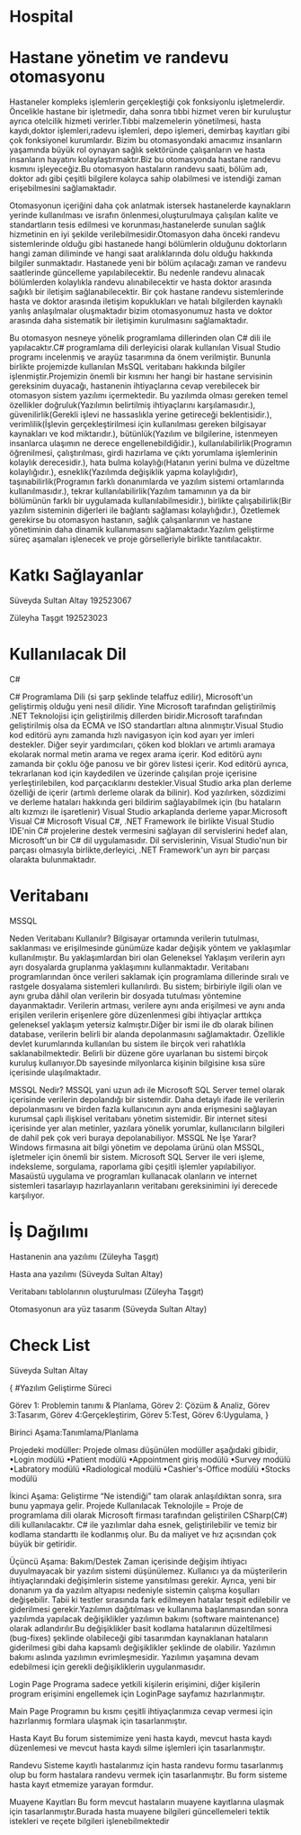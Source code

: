 # Hospital
# Hastane yönetim ve randevu otomasyonu
Hastaneler kompleks işlemlerin gerçekleştiği çok fonksiyonlu işletmelerdir. Öncelikle hastane bir işletmedir, daha sonra tıbbi hizmet veren bir kuruluştur ayrıca otelcilik hizmeti verirler.Tıbbi malzemelerin yönetilmesi, hasta kaydı,doktor işlemleri,radevu işlemleri, depo işlemeri, demirbaş kayıtları gibi çok fonksiyonel kurumlardır. Bizim bu otomasyondaki amacımız insanların yaşamında büyük rol oynayan sağlık sektöründe çalışanların ve hasta insanların hayatını kolaylaştırmaktır.Biz bu otomasyonda hastane randevu kısmını işleyeceğiz.Bu otomasyon hastaların randevu saati, bölüm adı, doktor adı gibi çeşitli bilgilere kolayca sahip olabilmesi ve istendiği zaman erişebilmesini sağlamaktadır.

Otomasyonun içeriğini daha çok anlatmak istersek hastanelerde kaynakların yerinde kullanılması ve israfın önlenmesi,oluşturulmaya çalışılan kalite ve standartların tesis edilmesi ve korunması,hastanelerde sunulan sağlık hizmetinin en iyi şekilde verilebilmesidir.Otomasyon daha önceki randevu sistemlerinde olduğu gibi hastanede hangi bölümlerin olduğunu doktorların hangi zaman diliminde ve hangi saat aralıklarında dolu olduğu hakkında bilgiler sunmaktadır. Hastanede yeni bir bölüm açılacağı zaman ve randevu saatlerinde güncelleme yapılabilecektir. Bu nedenle randevu alınacak bölümlerden kolaylıkla randevu alınabilecektir ve hasta doktor arasında sağıklı bir iletişim sağlanabilecektir. Bir çok hastane randevu sistemlerinde hasta ve doktor arasında iletişim kopuklukları ve hatalı bilgilerden kaynaklı yanlış anlaşılmalar oluşmaktadır bizim otomasyonumuz hasta ve doktor arasında daha sistematik bir iletişimin kurulmasını sağlamaktadır. 


Bu otomasyon nesneye yönelik programlama dillerinden olan C# dili ile yapılacaktır.C# programlama dili derleyicisi olarak kullanılan Visual Studio programı incelenmiş ve arayüz tasarımına da önem verilmiştir. Bununla birlikte projemizde kullanılan MsSQL veritabanı hakkında bilgiler işlenmiştir.Projemizin önemli bir kısmını her hangi bir hastane servisinin gereksinim duyacağı, hastanenin ihtiyaçlarına cevap verebilecek bir otomasyon sistem yazılımı içermektedir. Bu yazılımda olması gereken temel özellikler doğruluk(Yazılımın belirtilmiş ihtiyaçlarını karşılamasıdır.), güvenilirlik(Gerekli işlevi ne hassaslıkla yerine getireceği beklentisidir.), verimlilik(İşlevin gerçekleştirilmesi için kullanılması gereken bilgisayar kaynakları ve kod miktarıdır.), bütünlük(Yazılım ve bilgilerine, istenmeyen insanlarca ulaşımın ne derece engellenebildiğidir.), kullanılabilirlik(Programın öğrenilmesi, çalıştırılması, girdi hazırlama ve çıktı yorumlama işlemlerinin kolaylık derecesidir.), hata bulma kolaylığı(Hatanın yerini bulma ve düzeltme kolaylığıdır.), esneklik(Yazılımda değişiklik yapma kolaylığıdır), taşınabilirlik(Programın farklı donanımlarda ve yazılım sistemi ortamlarında kullanılmasıdır.), tekrar kullanılabilirlik(Yazılım tamamının ya da bir bölümünün farklı bir uygulamada kullanılabilmesidir.), birlikte çalışabilirlik(Bir yazılım sisteminin diğerleri ile bağlantı sağlaması kolaylığıdır.), Özetlemek gerekirse bu otomasyon hastanın, sağlık çalışanlarının ve hastane yönetiminin daha dinamik kullanımasını sağlamaktadır.Yazılım geliştirme süreç aşamaları işlenecek ve proje görselleriyle birlikte tanıtılacaktır.




# Katkı Sağlayanlar

Süveyda Sultan Altay 192523067

Züleyha Taşgıt 192523023


# Kullanılacak Dil

C#


C# Programlama Dili (si şarp şeklinde telaffuz edilir), Microsoft'un geliştirmiş olduğu yeni nesil dilidir. Yine Microsoft tarafından geliştirilmiş .NET Teknolojisi için geliştirilmiş dillerden biridir.Microsoft tarafından geliştirilmiş olsa da ECMA ve ISO standartları altına alınmıştır.Visual Studio kod editörü aynı zamanda hızlı navigasyon için kod ayarı yer imleri destekler. Diğer seyir yardımcıları, çöken kod blokları ve artımlı aramaya ekolarak normal metin arama ve regex arama içerir. Kod editörü aynı zamanda bir çoklu öğe panosu ve bir görev listesi içerir. Kod editörü ayrıca, tekrarlanan kod için kaydedilen ve üzerinde çalışılan proje içerisine yerleştirilebilen, kod parçacıklarını destekler.Visual Studio arka plan derleme özelliği de içerir (artımlı derleme olarak da bilinir). Kod yazılırken, sözdizimi ve derleme hataları hakkında geri bildirim sağlayabilmek için (bu hataların altı kızmızı ile işaretlenir) Visual Studio arkaplanda derleme yapar.Microsoft Visual C#
Microsoft Visual C#, .NET Framework ile birlikte Visual Studio IDE'nin C# projelerine destek vermesini sağlayan dil servislerini hedef alan, Microsoft'un bir C#
dil uygulamasıdır. Dil servislerinin, Visual Studio'nun bir parçası olmasıyla birlikte,derleyici, .NET Framework'un ayrı bir parçası olarakta bulunmaktadır.



# Veritabanı
 
 MSSQL 
  
Neden Veritabanı Kullanılır?
Bilgisayar ortamında verilerin tutulması, saklanması ve erişilmesinde günümüze kadar değişik yöntem ve yaklaşımlar kullanılmıştır. Bu yaklaşımlardan biri olan Geleneksel Yaklaşım verilerin ayrı ayrı dosyalarda gruplanma yaklaşımını kullanmaktadır. Veritabanı programlarından önce verileri saklamak için programlama dillerinde sıralı ve rastgele dosyalama sistemleri kullanılırdı. Bu sistem; birbiriyle ilgili olan ve aynı gruba dâhil olan verilerin bir dosyada tutulması yöntemine dayanmaktadır. Verilerin artması, verilere aynı anda erişilmesi ve aynı anda erişilen verilerin erişenlere göre düzenlenmesi gibi ihtiyaçlar arttıkça geleneksel
yaklaşım yetersiz kalmıştır.Diğer bir ismi ile db olarak bilinen database, verilerin belirli bir alanda depolanmasını sağlamaktadır. Özellikle devlet kurumlarında kullanılan bu sistem ile birçok veri rahatlıkla saklanabilmektedir. Belirli bir düzene göre uyarlanan bu sistemi birçok kuruluş kullanıyor.Db sayesinde milyonlarca kişinin bilgisine kısa süre içerisinde ulaşılmaktadır.

MSSQL Nedir?
MSSQL yani uzun adı ile Microsoft SQL Server temel olarak içerisinde verilerin depolandığı bir sistemdir. Daha detaylı ifade ile verilerin depolanmasını ve birden fazla kullanıcının aynı anda erişmesini sağlayan kurumsal çaplı ilişkisel veritabanı yönetim sistemidir. Bir internet sitesi içerisinde yer alan metinler, yazılara yönelik yorumlar, kullanıcıların bilgileri de dahil pek çok veri buraya depolanabiliyor.
MSSQL Ne İşe Yarar?
Windows firmasına ait bilgi yönetim ve depolama ürünü olan MSSQL, işletmeler için önemli bir sistem. Microsoft SQL Server ile veri işleme, indeksleme, sorgulama, raporlama gibi çeşitli işlemler yapılabiliyor. Masaüstü uygulama ve programları kullanacak olanların ve internet sistemleri tasarlayıp hazırlayanların veritabanı gereksinimini iyi derecede karşılıyor.






# İş Dağılımı
Hastanenin ana yazılımı (Züleyha Taşgıt)

Hasta ana yazılımı (Süveyda Sultan Altay)

Veritabanı tablolarının oluşturulması (Züleyha Taşgıt)

Otomasyonun ara yüz  tasarım (Süveyda Sultan Altay)


# Check List

Süveyda Sultan Altay

{
 #Yazılım Geliştirme Süreci
 
 Görev 1: Problemin tanımı & Planlama,
 Görev 2: Çözüm & Analiz,
 Görev 3:Tasarım,
 Görev 4:Gerçekleştirim,
 Görev 5:Test,
 Görev 6:Uygulama,
}
 
 Birinci Aşama:Tanımlama/Planlama
 
 Projedeki modüller: Projede olması düşünülen modüller aşağıdaki gibidir,
•Login modülü
•Patient modülü
•Appointment giriş modülü
•Survey modülü
•Labratory modülü
•Radiological modülü
•Cashier's-Office modülü
•Stocks modülü

İkinci Aşama: Geliştirme
“Ne istendiği” tam olarak anlaşıldıktan sonra, sıra bunu yapmaya gelir.
Projede Kullanılacak Teknolojile = Proje de programlama dili olarak Microsoft firması tarafından geliştirilen CSharp(C#) dili kullanılacaktır. C# ile yazılımlar daha esnek, geliştirilebilir ve temiz bir kodlama standarttı ile kodlanmış olur. Bu da maliyet ve hız açısından çok büyük bir getiridir.


Üçüncü Aşama: Bakım/Destek
Zaman içerisinde değişim ihtiyacı duyulmayacak bir yazılım sistemi düşünülemez. Kullanıcı ya da müşterilerin ihtiyaçlarındaki değişimlerin sisteme yansıtılması gerekir. Ayrıca, yeni bir donanım ya da yazılım altyapısı nedeniyle sistemin çalışma koşulları değişebilir. Tabii ki testler sırasında fark edilmeyen hatalar
tespit edilebilir ve giderilmesi gerekir.Yazılımın dağıtılması ve kullanıma başlanmasından sonra yazılımda yapılacak değişiklikler yazılımın bakımı (software maintenance) olarak adlandırılır.Bu değişiklikler basit kodlama hatalarının düzeltilmesi (bug-fixes) şeklinde olabileceği gibi tasarımdan kaynaklanan hataların giderilmesi gibi daha kapsamlı değişiklikler şeklinde de olabilir. Yazılımın bakımı aslında yazılımın evrimleşmesidir. Yazılımın yaşamına devam edebilmesi için gerekli değişikliklerin uygulanmasıdır.


Login Page
Programa sadece yetkili kişilerin erişimini, diğer kişilerin program erişimini engellemek için LoginPage sayfamız hazırlanmıştır.

Main Page
Programın bu kısmı çeşitli ihtiyaçlarımıza cevap vermesi için hazırlanmış formlara ulaşmak için tasarlanmıştır.

Hasta Kayıt
Bu forum sistemimize yeni hasta kaydı, mevcut hasta kaydı düzenlemesi ve mevcut hasta kaydı silme işlemleri için tasarlanmıştır.

Randevu
Sisteme kayıtlı hastalarımız için hasta randevu formu tasarlanmış olup bu form hastalara randevu vermek için tasarlanmıştır. Bu form sisteme hasta kayıt etmemize yarayan formdur.

Muayene Kayıtları
Bu form mevcut hastaların muayene kayıtlarına ulaşmak için tasarlanmıştır.Burada hasta muayene bilgileri güncellemeleri tektik istekleri ve reçete bilgileri
işlenebilmektedir









